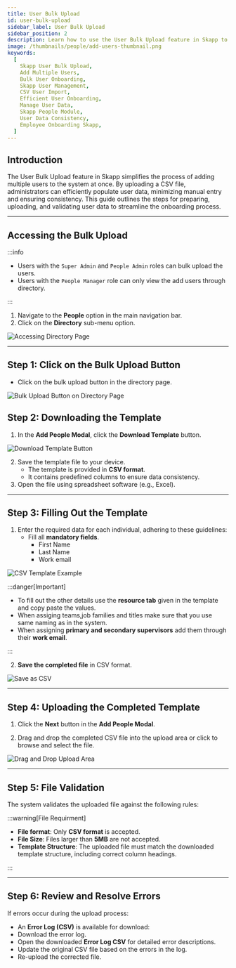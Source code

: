 ```yaml
---
title: User Bulk Upload
id: user-bulk-upload
sidebar_label: User Bulk Upload
sidebar_position: 2
description: Learn how to use the User Bulk Upload feature in Skapp to efficiently add multiple users at once, streamline the onboarding process, and ensure data consistency.
image: /thumbnails/people/add-users-thumbnail.png
keywords:
  [
    Skapp User Bulk Upload,
    Add Multiple Users,
    Bulk User Onboarding,
    Skapp User Management,
    CSV User Import,
    Efficient User Onboarding,
    Manage User Data,
    Skapp People Module,
    User Data Consistency,
    Employee Onboarding Skapp,
  ]
---
```


## Introduction

The User Bulk Upload feature in Skapp simplifies the process of adding multiple users to the system at once. By uploading a CSV file, administrators can efficiently populate user data, minimizing manual entry and ensuring consistency. This guide outlines the steps for preparing, uploading, and validating user data to streamline the onboarding process.

---

## Accessing the Bulk Upload

:::info

- Users with the `Super Admin` and `People Admin` roles can bulk upload the users.
- Users with the `People Manager` role can only view the add users through directory.

:::

1. Navigate to the **People** option in the main navigation bar.
2. Click on the **Directory** sub-menu option.

![Accessing Directory Page](/people/directory-page.png)

---

## Step 1: Click on the Bulk Upload Button

- Click on the bulk upload button in the directory page.

![Bulk Upload Button on Directory Page](/people/bulk-upload-button.png)

## Step 2: Downloading the Template

1. In the **Add People Modal**, click the **Download Template** button.

![Download Template Button](/people/download-template-button.png)

2. Save the template file to your device.
   - The template is provided in **CSV format**.
   - It contains predefined columns to ensure data consistency.
3. Open the file using spreadsheet software (e.g., Excel).

---

## Step 3: Filling Out the Template

1. Enter the required data for each individual, adhering to these guidelines:
   - Fill all **mandatory fields**.
     - First Name
     - Last Name
     - Work email

![CSV Template Example](/people/csv-template-example.png)

:::danger[Important]

- To fill out the other details use the **resource tab** given in the template and copy paste the values.
- When assiging teams,job families and titles make sure that you use same naming as in the system.
- When assigning **primary and secondary supervisors** add them through their **work email**.

:::

2. **Save the completed file** in CSV format.

![Save as CSV](/people/save-as-csv.png)

---

## Step 4: Uploading the Completed Template

1. Click the **Next** button in the **Add People Modal**.

2. Drag and drop the completed CSV file into the upload area or click to browse and select the file.

![Drag and Drop Upload Area](/people/upload-csv-file.png)

---

## Step 5: File Validation

The system validates the uploaded file against the following rules:

:::warning[File Requirment]

- **File format**: Only **CSV format** is accepted.
- **File Size**: Files larger than **5MB** are not accepted.
- **Template Structure**: The uploaded file must match the downloaded template structure, including correct column headings.

:::

---

## Step 6: Review and Resolve Errors

If errors occur during the upload process:

- An **Error Log (CSV)** is available for download:
- Download the error log.
- Open the downloaded **Error Log CSV** for detailed error descriptions.
- Update the original CSV file based on the errors in the log.
- Re-upload the corrected file.
